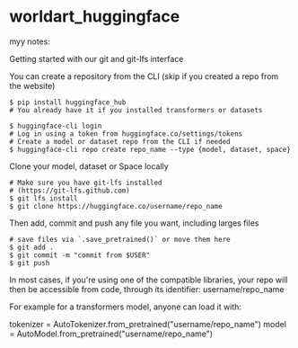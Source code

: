 # worldart_huggingface

myy notes:

Getting started with our git and git-lfs interface

You can create a repository from the CLI (skip if you created a repo from the website)

```
$ pip install huggingface_hub
# You already have it if you installed transformers or datasets

$ huggingface-cli login
# Log in using a token from huggingface.co/settings/tokens
# Create a model or dataset repo from the CLI if needed
$ huggingface-cli repo create repo_name --type {model, dataset, space}
```

Clone your model, dataset or Space locally

```
# Make sure you have git-lfs installed
# (https://git-lfs.github.com)
$ git lfs install
$ git clone https://huggingface.co/username/repo_name
```

Then add, commit and push any file you want, including larges files

```
# save files via `.save_pretrained()` or move them here
$ git add .
$ git commit -m "commit from $USER"
$ git push
```

In most cases, if you're using one of the compatible libraries, your repo will then be accessible from code, through its identifier: username/repo_name

For example for a transformers model, anyone can load it with:

tokenizer = AutoTokenizer.from_pretrained("username/repo_name")
model = AutoModel.from_pretrained("username/repo_name")
